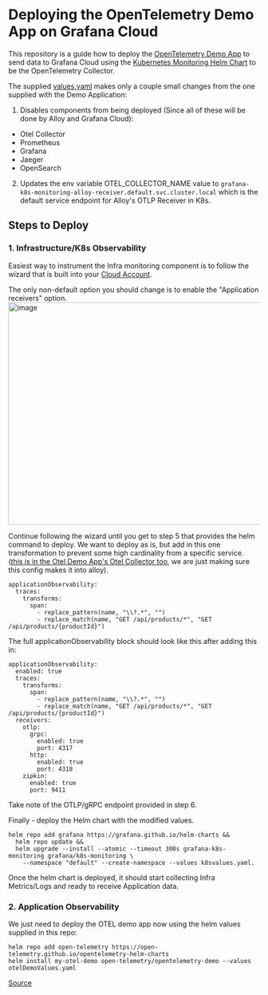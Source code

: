 # Deploying the OpenTelemetry Demo App on Grafana Cloud 
This repository is a guide how to deploy the [OpenTelemetry Demo App](https://github.com/open-telemetry/opentelemetry-demo?tab=readme-ov-file#-opentelemetry-demo) to send data to Grafana Cloud using the [Kubernetes Monitoring Helm Chart](https://grafana.com/docs/grafana-cloud/monitor-infrastructure/kubernetes-monitoring/configuration/helm-chart-config/helm-chart/) to be the OpenTelemetry Collector. 

The supplied [values.yaml](otelDemoValues.yaml) makes only a couple small changes from the one supplied with the Demo Application:

1. Disables components from being deployed (Since all of these will be done by Alloy and Grafana Cloud): 
- Otel Collector
- Prometheus
- Grafana
- Jaeger
- OpenSearch


2. Updates the env variable OTEL_COLLECTOR_NAME value to ```grafana-k8s-monitoring-alloy-receiver.default.svc.cluster.local``` which is the default service endpoint for Alloy's OTLP Receiver in K8s.

## Steps to Deploy 

### 1. Infrastructure/K8s Observability
Easiest way to instrument the Infra monitoring component is to follow the wizard that is built into your [Cloud Account](https://grafana.com/docs/grafana-cloud/monitor-infrastructure/kubernetes-monitoring/configuration/helm-chart-config/#activate-and-send-data-from-your-account). 

The only non-default option you should change is to enable the "Application receivers" option. 
<img width="771" height="446" alt="image" src="https://github.com/user-attachments/assets/75bd087f-5279-4b38-ba4e-142e0e64a602" />

Continue following the wizard until you get to step 5 that provides the helm command to deploy. We want to deploy as is, but add in this one transformation to prevent some high cardinality from a specific service. ([this is in the Otel Demo App's Otel Collector too](https://github.com/open-telemetry/opentelemetry-demo/blob/main/src/otel-collector/otelcol-config.yml#L145-L152), we are just making sure this config makes it into alloy). 
```
applicationObservability:
  traces:
    transforms:
      span:
        - replace_pattern(name, "\\?.*", "")
        - replace_match(name, "GET /api/products/*", "GET /api/products/{productId}")  
```

The full applicationObservability block should look like this after adding this in: 
```
applicationObservability:
  enabled: true
  traces:
    transforms:
      span:
        - replace_pattern(name, "\\?.*", "")
        - replace_match(name, "GET /api/products/*", "GET /api/products/{productId}")  
  receivers:
    otlp:
      grpc:
        enabled: true
        port: 4317
      http:
        enabled: true
        port: 4318
    zipkin:
      enabled: true
      port: 9411
```

Take note of the OTLP/gRPC endpoint provided in step 6. 

Finally - deploy the Helm chart with the modified values.
```
helm repo add grafana https://grafana.github.io/helm-charts &&
  helm repo update &&
  helm upgrade --install --atomic --timeout 300s grafana-k8s-monitoring grafana/k8s-monitoring \
    --namespace "default" --create-namespace --values k8svalues.yaml. 
```
Once the helm chart is deployed, it should start collecting Infra Metrics/Logs and ready to receive Application data. 



### 2. Application Observability 

We just need to deploy the OTEL demo app now using the helm values supplied in this repo: 

```
helm repo add open-telemetry https://open-telemetry.github.io/opentelemetry-helm-charts
helm install my-otel-demo open-telemetry/opentelemetry-demo --values otelDemoValues.yaml
```
[Source](https://opentelemetry.io/docs/demo/kubernetes-deployment/#install-using-helm-recommended)
